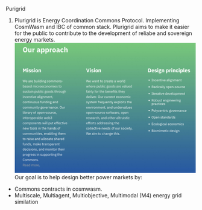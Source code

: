 Purigrid

1. Plurigrid is Energy Coordination Commons Protocol. Implementing CosmWasm and IBC of common stack. Plurigrid aims to make it easier for the public to contribute to the development of reliabe and sovereign energy markets. ![](../../Media/Screen%20Shot%202022-09-07%20at%2007.02.18.png)
 Our goal is to help design better power markets by:
- Commons contracts in cosmwasm.
- Multiscale, Multiagent, Multiobjective, Multimodal (M4) energy grid similation